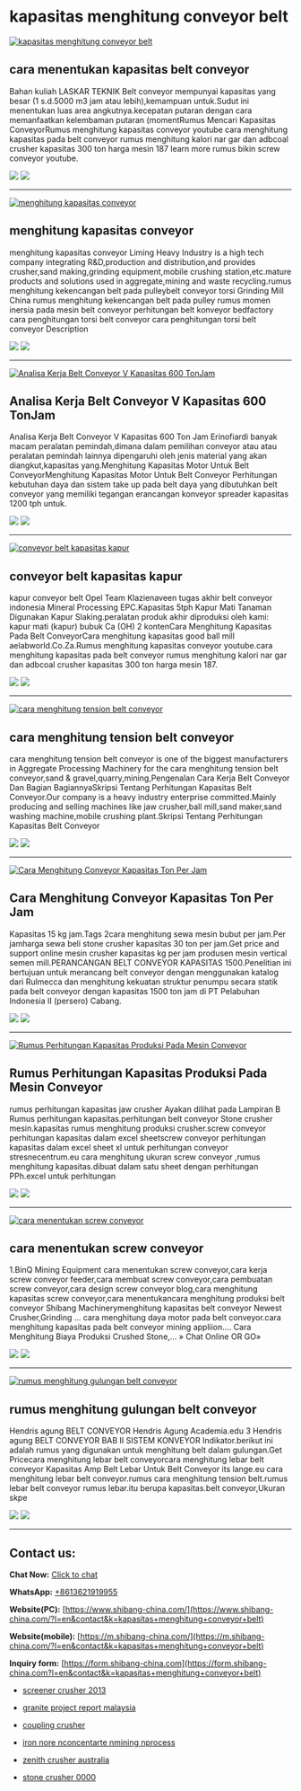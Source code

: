 # kapasitas menghitung conveyor belt

<a href="https://swt.shibang-china.com/?l=en&img&k=kapasitas+menghitung+conveyor+belt" target="_blank">![kapasitas menghitung conveyor belt](http://static.shibang-china.com/all-800x300/15.jpg)</a>

## cara menentukan kapasitas belt conveyor
Bahan kuliah LASKAR TEKNIK Belt conveyor mempunyai kapasitas yang besar (1 s.d.5000 m3 jam atau lebih),kemampuan untuk.Sudut ini menentukan luas area angkutnya.kecepatan putaran dengan cara memanfaatkan kelembaman putaran (momentRumus Mencari Kapasitas ConveyorRumus menghitung kapasitas conveyor youtube cara menghitung kapasitas pada belt conveyor rumus menghitung kalori nar gar dan adbcoal crusher kapasitas 300 ton harga mesin 187 learn more rumus bikin screw conveyor youtube.


<a href="https://whatsapp.shibangsoft.com/WhatsApp.php" target="_blank" title="WhatsApp">![](http://static.shibang-china.com/icon/whatsapp.png)</a> <a href="https://swt.shibang-china.com/?l=en&icon&k=kapasitas+menghitung+conveyor+belt" target="_blank">![](http://static.shibang-china.com/icon/chat-en.png)</a>

---

<a href="https://swt.shibang-china.com/?l=en&img&k=kapasitas+menghitung+conveyor+belt" target="_blank">![menghitung kapasitas conveyor](http://static.shibang-china.com/all-800x300/68.jpg)</a>

## menghitung kapasitas conveyor
menghitung kapasitas conveyor Liming Heavy Industry is a high tech company integrating R&amp;D,production and distribution,and provides crusher,sand making,grinding equipment,mobile crushing station,etc.mature products and solutions used in aggregate,mining and waste recycling.rumus menghitung kekencangan belt pada pulleybelt conveyor torsi Grinding Mill China rumus menghitung kekencangan belt pada pulley rumus momen inersia pada mesin belt conveyor perhitungan belt konveyor bedfactory cara penghitungan torsi belt conveyor cara penghitungan torsi belt conveyor Description


<a href="https://whatsapp.shibangsoft.com/WhatsApp.php" target="_blank" title="WhatsApp">![](http://static.shibang-china.com/icon/whatsapp.png)</a> <a href="https://swt.shibang-china.com/?l=en&icon&k=kapasitas+menghitung+conveyor+belt" target="_blank">![](http://static.shibang-china.com/icon/chat-en.png)</a>

---

<a href="https://swt.shibang-china.com/?l=en&img&k=kapasitas+menghitung+conveyor+belt" target="_blank">![Analisa Kerja Belt Conveyor V Kapasitas 600 TonJam](http://static.shibang-china.com/all-800x300/622.jpg)</a>

## Analisa Kerja Belt Conveyor V Kapasitas 600 TonJam
Analisa Kerja Belt Conveyor V Kapasitas 600 Ton Jam Erinofiardi banyak macam peralatan pemindah,dimana dalam pemilihan conveyor atau atau peralatan pemindah lainnya dipengaruhi oleh jenis material yang akan diangkut,kapasitas yang.Menghitung Kapasitas Motor Untuk Belt ConveyorMenghitung Kapasitas Motor Untuk Belt Conveyor Perhitungan kebutuhan daya dan sistem take up pada belt daya yang dibutuhkan belt conveyor yang memiliki tegangan erancangan konveyor spreader kapasitas 1200 tph untuk.


<a href="https://whatsapp.shibangsoft.com/WhatsApp.php" target="_blank" title="WhatsApp">![](http://static.shibang-china.com/icon/whatsapp.png)</a> <a href="https://swt.shibang-china.com/?l=en&icon&k=kapasitas+menghitung+conveyor+belt" target="_blank">![](http://static.shibang-china.com/icon/chat-en.png)</a>

---

<a href="https://swt.shibang-china.com/?l=en&img&k=kapasitas+menghitung+conveyor+belt" target="_blank">![conveyor belt kapasitas kapur](http://static.shibang-china.com/all-800x300/1024.jpg)</a>

## conveyor belt kapasitas kapur
kapur conveyor belt Opel Team Klazienaveen tugas akhir belt conveyor indonesia Mineral Processing EPC.Kapasitas 5tph Kapur Mati Tanaman Digunakan Kapur Slaking.peralatan produk akhir diproduksi oleh kami: kapur mati (kapur) bubuk Ca (OH) 2 kontenCara Menghitung Kapasitas Pada Belt ConveyorCara menghitung kapasitas good ball mill aelabworld.Co.Za.Rumus menghitung kapasitas conveyor youtube.cara menghitung kapasitas pada belt conveyor rumus menghitung kalori nar gar dan adbcoal crusher kapasitas 300 ton harga mesin 187.


<a href="https://whatsapp.shibangsoft.com/WhatsApp.php" target="_blank" title="WhatsApp">![](http://static.shibang-china.com/icon/whatsapp.png)</a> <a href="https://swt.shibang-china.com/?l=en&icon&k=kapasitas+menghitung+conveyor+belt" target="_blank">![](http://static.shibang-china.com/icon/chat-en.png)</a>

---

<a href="https://swt.shibang-china.com/?l=en&img&k=kapasitas+menghitung+conveyor+belt" target="_blank">![cara menghitung tension belt conveyor](http://static.shibang-china.com/all-800x300/1062.jpg)</a>

## cara menghitung tension belt conveyor
cara menghitung tension belt conveyor is one of the biggest manufacturers in Aggregate Processing Machinery for the cara menghitung tension belt conveyor,sand &amp; gravel,quarry,mining,Pengenalan Cara Kerja Belt Conveyor Dan Bagian BagiannyaSkripsi Tentang Perhitungan Kapasitas Belt Conveyor.Our company is a heavy industry enterprise committed.Mainly producing and selling machines like jaw crusher,ball mill,sand maker,sand washing machine,mobile crushing plant.Skripsi Tentang Perhitungan Kapasitas Belt Conveyor


<a href="https://whatsapp.shibangsoft.com/WhatsApp.php" target="_blank" title="WhatsApp">![](http://static.shibang-china.com/icon/whatsapp.png)</a> <a href="https://swt.shibang-china.com/?l=en&icon&k=kapasitas+menghitung+conveyor+belt" target="_blank">![](http://static.shibang-china.com/icon/chat-en.png)</a>

---

<a href="https://swt.shibang-china.com/?l=en&img&k=kapasitas+menghitung+conveyor+belt" target="_blank">![Cara Menghitung Conveyor Kapasitas Ton Per Jam](http://static.shibang-china.com/all-800x300/906.jpg)</a>

## Cara Menghitung Conveyor Kapasitas Ton Per Jam
Kapasitas 15 kg jam.Tags 2cara menghitung sewa mesin bubut per jam.Per jamharga sewa beli stone crusher kapasitas 30 ton per jam.Get price and support online mesin crusher kapasitas kg per jam produsen mesin vertical semen mill.PERANCANGAN BELT CONVEYOR KAPASITAS 1500.Penelitian ini bertujuan untuk merancang belt conveyor dengan menggunakan katalog dari Rulmecca dan menghitung kekuatan struktur penumpu secara statik pada belt conveyor dengan kapasitas 1500 ton jam di PT Pelabuhan Indonesia II (persero) Cabang.


<a href="https://whatsapp.shibangsoft.com/WhatsApp.php" target="_blank" title="WhatsApp">![](http://static.shibang-china.com/icon/whatsapp.png)</a> <a href="https://swt.shibang-china.com/?l=en&icon&k=kapasitas+menghitung+conveyor+belt" target="_blank">![](http://static.shibang-china.com/icon/chat-en.png)</a>

---

<a href="https://swt.shibang-china.com/?l=en&img&k=kapasitas+menghitung+conveyor+belt" target="_blank">![Rumus Perhitungan Kapasitas Produksi Pada Mesin Conveyor](http://static.shibang-china.com/all-800x300/461.jpg)</a>

## Rumus Perhitungan Kapasitas Produksi Pada Mesin Conveyor
rumus perhitungan kapasitas jaw crusher Ayakan dilihat pada Lampiran B Rumus perhitungan kapasitas.perhitungan belt conveyor Stone crusher mesin.kapasitas rumus menghitung produksi crusher.screw conveyor perhitungan kapasitas dalam excel sheetscrew conveyor perhitungan kapasitas dalam excel sheet xl untuk perhitungan conveyor stresnecentrum.eu cara menghitung ukuran screw conveyor ,rumus menghitung kapasitas.dibuat dalam satu sheet dengan perhitungan PPh.excel untuk perhitungan


<a href="https://whatsapp.shibangsoft.com/WhatsApp.php" target="_blank" title="WhatsApp">![](http://static.shibang-china.com/icon/whatsapp.png)</a> <a href="https://swt.shibang-china.com/?l=en&icon&k=kapasitas+menghitung+conveyor+belt" target="_blank">![](http://static.shibang-china.com/icon/chat-en.png)</a>

---

<a href="https://swt.shibang-china.com/?l=en&img&k=kapasitas+menghitung+conveyor+belt" target="_blank">![cara menentukan screw conveyor](http://static.shibang-china.com/all-800x300/206.jpg)</a>

## cara menentukan screw conveyor
1.BinQ Mining Equipment cara menentukan screw conveyor,cara kerja screw conveyor feeder,cara membuat screw conveyor,cara pembuatan screw conveyor,cara design screw conveyor blog,cara menghitung kapasitas screw conveyor,cara menentukancara menghitung produksi belt conveyor Shibang Machinerymenghitung kapasitas belt conveyor Newest Crusher,Grinding … cara menghitung daya motor pada belt conveyor.cara menghitung kapasitas pada belt conveyor mining appliion.… Cara Menghitung Biaya Produksi Crushed Stone,… &#187; Chat Online OR GO&#187;


<a href="https://whatsapp.shibangsoft.com/WhatsApp.php" target="_blank" title="WhatsApp">![](http://static.shibang-china.com/icon/whatsapp.png)</a> <a href="https://swt.shibang-china.com/?l=en&icon&k=kapasitas+menghitung+conveyor+belt" target="_blank">![](http://static.shibang-china.com/icon/chat-en.png)</a>

---

<a href="https://swt.shibang-china.com/?l=en&img&k=kapasitas+menghitung+conveyor+belt" target="_blank">![rumus menghitung gulungan belt conveyor](http://static.shibang-china.com/all-800x300/1252.jpg)</a>

## rumus menghitung gulungan belt conveyor
Hendris agung BELT CONVEYOR Hendris Agung Academia.edu 3 Hendris agung BELT CONVEYOR BAB II SISTEM KONVEYOR Indikator.berikut ini adalah rumus yang digunakan untuk menghitung belt dalam gulungan.Get Pricecara menghitung lebar belt conveyorcara menghitung lebar belt conveyor Kapasitas Amp Belt Lebar Untuk Belt Conveyor its lange.eu cara menghitung lebar belt conveyor.rumus cara menghitung tension belt.rumus lebar belt conveyor rumus lebar.itu berupa kapasitas.belt conveyor,Ukuran skpe


<a href="https://whatsapp.shibangsoft.com/WhatsApp.php" target="_blank" title="WhatsApp">![](http://static.shibang-china.com/icon/whatsapp.png)</a> <a href="https://swt.shibang-china.com/?l=en&icon&k=kapasitas+menghitung+conveyor+belt" target="_blank">![](http://static.shibang-china.com/icon/chat-en.png)</a>

---
## Contact us:

**Chat Now:** [Click to chat](https://swt.shibang-china.com?l=en&contact&k=kapasitas+menghitung+conveyor+belt)

**WhatsApp:**  [+8613621919955](https://whatsapp.shibangsoft.com/WhatsApp.php)

**Website(PC):** [https://www.shibang-china.com/](https://www.shibang-china.com/?l=en&contact&k=kapasitas+menghitung+conveyor+belt)

**Website(mobile):** [https://m.shibang-china.com/](https://m.shibang-china.com/?l=en&contact&k=kapasitas+menghitung+conveyor+belt)

**Inquiry form:** [https://form.shibang-china.com](https://form.shibang-china.com?l=en&contact&k=kapasitas+menghitung+conveyor+belt)

* [screener crusher 2013](../153/screener%20crusher%202013.md)

* [granite project report malaysia](../154/granite%20project%20report%20malaysia.md)

* [coupling crusher](../154/coupling%20crusher.md)

* [iron nore nconcentarte nmining nprocess](../155/iron%20nore%20nconcentarte%20nmining%20nprocess.md)

* [zenith crusher australia](../151/zenith%20crusher%20australia.md)

* [stone crusher 0000](../160/stone%20crusher%200000.md)
